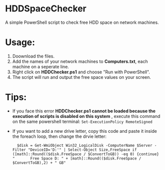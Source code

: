 # HDDSpaceChecker
A simple PowerShell script to check free HDD space on network machines.

# Usage:
1. Doownload the files.
2. Add the names of your network machines to **Computers.txt**, each machine on a seperate line.
2. Right click on **HDDChecker.ps1** and choose "Run with PowerShell".
3. The script will run and output the free space values on your screen.

# Tips:
* If you face this error **HDDChecker.ps1 cannot be loaded because the execution of scripts is disabled on this system** , execute this command on the same powershell terminal: `Set-ExecutionPolicy RemoteSigned`
* If you want to add a new drive letter, copy this code and paste it inside the foreach loop, then change the drvie letter:

	`	$disk = Get-WmiObject Win32_LogicalDisk -ComputerName $Server -Filter "DeviceID='D:'" | Select-Object Size,FreeSpace
	    if ([math]::Round(($disk.FreeSpace / $ConvertToGB)) -eq 0) {continue}
		"		Free Space D: " + [math]::Round(($disk.FreeSpace / $ConvertToGB),2) + " GB"
	`
